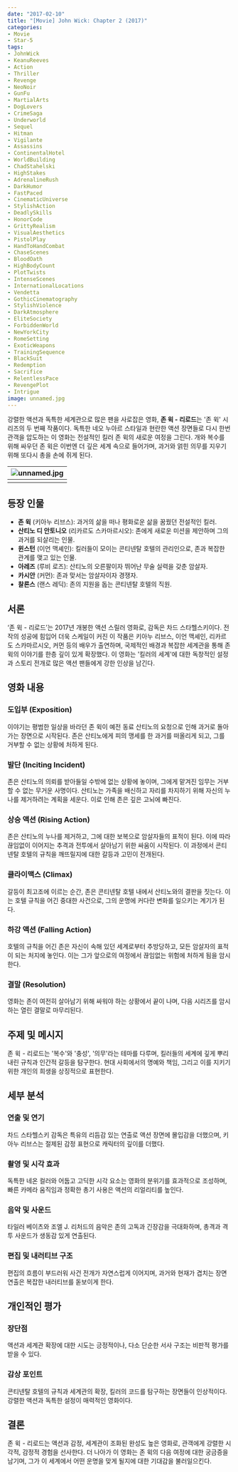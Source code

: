 ```yaml
---
date: "2017-02-10"
title: "[Movie] John Wick: Chapter 2 (2017)"
categories: 
- Movie
- Star-5
tags:
- JohnWick
- KeanuReeves
- Action
- Thriller
- Revenge
- NeoNoir
- GunFu
- MartialArts
- DogLovers
- CrimeSaga
- Underworld
- Sequel
- Hitman
- Vigilante
- Assassins
- ContinentalHotel
- WorldBuilding
- ChadStahelski
- HighStakes
- AdrenalineRush
- DarkHumor
- FastPaced
- CinematicUniverse
- StylishAction
- DeadlySkills
- HonorCode
- GrittyRealism
- VisualAesthetics
- PistolPlay
- HandToHandCombat
- ChaseScenes
- BloodOath
- HighBodyCount
- PlotTwists
- IntenseScenes
- InternationalLocations
- Vendetta
- GothicCinematography
- StylishViolence
- DarkAtmosphere
- EliteSociety
- ForbiddenWorld
- NewYorkCity
- RomeSetting
- ExoticWeapons
- TrainingSequence
- BlackSuit
- Redemption
- Sacrifice
- RelentlessPace
- RevengePlot
- Intrigue
image: unnamed.jpg
---
```


강렬한 액션과 독특한 세계관으로 많은 팬을 사로잡은 영화, **존 윅 - 리로드**는 '존 윅' 시리즈의 두 번째 작품이다. 독특한 네오 누아르 스타일과 현란한 액션 장면들로 다시 한번 관객을 압도하는 이 영화는 전설적인 킬러 존 윅의 새로운 여정을 그린다. 개와 복수를 위해 싸우던 존 윅은 이번엔 더 깊은 세계 속으로 들어가며, 과거와 얽힌 의무를 지우기 위해 또다시 총을 손에 쥐게 된다.

|![unnamed.jpg](unnamed.jpg)|
|:---:|
||

## 등장 인물

- **존 윅** (키아누 리브스): 과거의 삶을 떠나 평화로운 삶을 꿈꿨던 전설적인 킬러.
- **산티노 디 안토니오** (리카르도 스카마르시오): 존에게 새로운 미션을 제안하며 그의 과거를 되살리는 인물.
- **윈스턴** (이언 맥셰인): 킬러들이 모이는 콘티넨탈 호텔의 관리인으로, 존과 복잡한 관계를 맺고 있는 인물.
- **아레즈** (루비 로즈): 산티노의 오른팔이자 뛰어난 무술 실력을 갖춘 암살자.
- **카시안** (커먼): 존과 맞서는 암살자이자 경쟁자.
- **찰론스** (랜스 레딕): 존의 지원을 돕는 콘티넨탈 호텔의 직원.

## 서론

‘존 윅 - 리로드’는 2017년 개봉한 액션 스릴러 영화로, 감독은 차드 스타헬스키이다. 전작의 성공에 힘입어 더욱 스케일이 커진 이 작품은 키아누 리브스, 이언 맥셰인, 리카르도 스카마르시오, 커먼 등의 배우가 출연하며, 국제적인 배경과 복잡한 세계관을 통해 존 윅의 이야기를 한층 깊이 있게 확장했다. 이 영화는 '킬러의 세계'에 대한 독창적인 설정과 스토리 전개로 많은 액션 팬들에게 강한 인상을 남긴다.

## 영화 내용

### **도입부 (Exposition)**

이야기는 평범한 일상을 바라던 존 윅이 예전 동료 산티노의 요청으로 인해 과거로 돌아가는 장면으로 시작된다. 존은 산티노에게 피의 맹세를 한 과거를 떠올리게 되고, 그를 거부할 수 없는 상황에 처하게 된다.

### **발단 (Inciting Incident)**

존은 산티노의 의뢰를 받아들일 수밖에 없는 상황에 놓이며, 그에게 맡겨진 임무는 거부할 수 없는 무거운 사명이다. 산티노는 가족을 배신하고 자리를 차지하기 위해 자신의 누나를 제거하려는 계획을 세운다. 이로 인해 존은 깊은 고뇌에 빠진다.

### **상승 액션 (Rising Action)**

존은 산티노의 누나를 제거하고, 그에 대한 보복으로 암살자들의 표적이 된다. 이에 따라 끊임없이 이어지는 추격과 전투에서 살아남기 위한 싸움이 시작된다. 이 과정에서 콘티넨탈 호텔의 규칙을 깨뜨릴지에 대한 갈등과 고민이 전개된다.

### **클라이맥스 (Climax)**

갈등이 최고조에 이르는 순간, 존은 콘티넨탈 호텔 내에서 산티노와의 결판을 짓는다. 이는 호텔 규칙을 어긴 중대한 사건으로, 그의 운명에 커다란 변화를 일으키는 계기가 된다.

### **하강 액션 (Falling Action)**

호텔의 규칙을 어긴 존은 자신이 속해 있던 세계로부터 추방당하고, 모든 암살자의 표적이 되는 처지에 놓인다. 이는 그가 앞으로의 여정에서 끊임없는 위험에 처하게 됨을 암시한다.

### **결말 (Resolution)**

영화는 존이 여전히 살아남기 위해 싸워야 하는 상황에서 끝이 나며, 다음 시리즈를 암시하는 열린 결말로 마무리된다.

## 주제 및 메시지

존 윅 - 리로드는 '복수'와 '충성', '의무'라는 테마를 다루며, 킬러들의 세계에 깊게 뿌리내린 규칙과 인간적 갈등을 탐구한다. 현대 사회에서의 명예와 책임, 그리고 이를 지키기 위한 개인의 희생을 상징적으로 표현한다.

## 세부 분석

### **연출 및 연기**

차드 스타헬스키 감독은 특유의 리듬감 있는 연출로 액션 장면에 몰입감을 더했으며, 키아누 리브스는 절제된 감정 표현으로 캐릭터의 깊이를 더했다.

### **촬영 및 시각 효과**

독특한 네온 컬러와 어둡고 고딕한 시각 요소는 영화의 분위기를 효과적으로 조성하며, 빠른 카메라 움직임과 정확한 총기 사용은 액션의 리얼리티를 높인다.

### **음악 및 사운드**

타일러 베이츠와 조엘 J. 리처드의 음악은 존의 고독과 긴장감을 극대화하며, 총격과 격투 사운드가 생동감 있게 연출된다.

### **편집 및 내러티브 구조**

편집의 흐름이 부드러워 사건 전개가 자연스럽게 이어지며, 과거와 현재가 겹치는 장면 연출은 복잡한 내러티브를 돋보이게 한다.

## 개인적인 평가

### **장단점**

액션과 세계관 확장에 대한 시도는 긍정적이나, 다소 단순한 서사 구조는 비판적 평가를 받을 수 있다.

### **감상 포인트**

콘티넨탈 호텔의 규칙과 세계관의 확장, 킬러의 코드를 탐구하는 장면들이 인상적이다. 강렬한 액션과 독특한 설정이 매력적인 영화이다.

## 결론

존 윅 - 리로드는 액션과 감정, 세계관이 조화된 완성도 높은 영화로, 관객에게 강렬한 시각적, 감정적 경험을 선사한다. 더 나아가 이 영화는 존 윅의 다음 여정에 대한 궁금증을 남기며, 그가 이 세계에서 어떤 운명을 맞게 될지에 대한 기대감을 불러일으킨다.